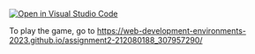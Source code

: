 [![Open in Visual Studio Code](https://classroom.github.com/assets/open-in-vscode-718a45dd9cf7e7f842a935f5ebbe5719a5e09af4491e668f4dbf3b35d5cca122.svg)](https://classroom.github.com/online_ide?assignment_repo_id=11030161&assignment_repo_type=AssignmentRepo)

To play the game, go to https://web-development-environments-2023.github.io/assignment2-212080188_307957290/
